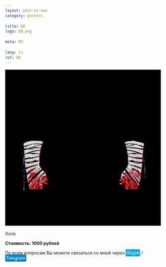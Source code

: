 ```yaml
---
layout: post-ea-new
category: posters

title: DD
logo: DD.png

meta: DD

lang: ru
ref: DD
---
```


<a data-fancybox="gallery" href="/img/posters/DD.png"><img src="/img/posters/DD.png" alt=""></a>

Хопа

**Стоимость: 1000 рублей**

По всем вопросам Вы можете связаться со мной через <a href="skype:chutkoy89?call" target="_blank"><span style="background-color:#00aff0; color:white; padding:3px; border-radius: 3px">Skype</span></a> / <a href="https://t.me/chutkoy" target="_blank"><span style="background-color:#0088cc; color:white; padding:3px; border-radius: 3px">Telegram</span></a>.